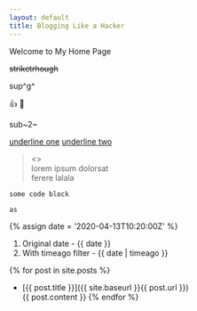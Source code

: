```yaml
---
layout: default
title: Blogging Like a Hacker
---
```


Welcome to My Home Page

~~striketrhough~~

sup^g^

:+1: :lollipop:

sub~2~

<u>underline one</u>
<ins>underline two</ins>
 
> <<qa>>  
> lorem
> ipsum
> dolorsat  
> ferere
> lalala

```
some code block
```

```
as
```

{% assign date = '2020-04-13T10:20:00Z' %}

1. Original date - {{ date }}
2. With timeago filter - {{ date | timeago }}

{% for post in site.posts %}
* [{{ post.title }}]({{ site.baseurl }}{{ post.url }})  
  {{ post.content }}
{% endfor %}

